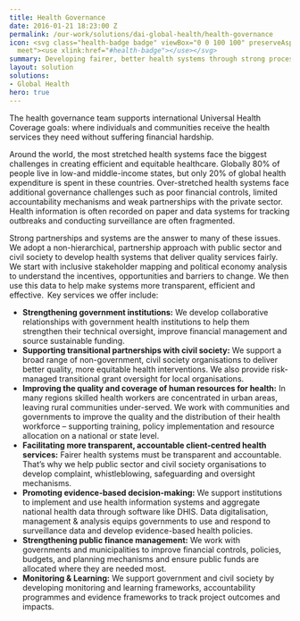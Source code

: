 ```yaml
---
title: Health Governance
date: 2016-01-21 18:23:00 Z
permalink: /our-work/solutions/dai-global-health/health-governance
icon: <svg class="health-badge badge" viewBox="0 0 100 100" preserveAspectRatio="xMinYMax
  meet"><use xlink:href="#health-badge"></use></svg>
summary: Developing fairer, better health systems through strong processes and meaningful partnerships 
layout: solution
solutions:
- Global Health
hero: true
---
```

The health governance team supports international Universal Health Coverage goals: where individuals and communities receive the health services they need without suffering financial hardship.   

Around the world, the most stretched health systems face the biggest challenges in creating efficient and equitable healthcare. Globally 80% of people live in low-and middle-income states, but only 20% of global health expenditure is spent in these countries. Over-stretched health systems face additional governance challenges such as poor financial controls, limited accountability mechanisms and weak partnerships with the private sector. Health information is often recorded on paper and data systems for tracking outbreaks and conducting surveillance are often fragmented.  

Strong partnerships and systems are the answer to many of these issues. We adopt a non-hierarchical, partnership approach with public sector and civil society to develop health systems that deliver quality services fairly. We start with inclusive stakeholder mapping and political economy analysis to understand the incentives, opportunities and barriers to change. We then use this data to help make systems more transparent, efficient and effective.  Key services we offer include: 

* **Strengthening government institutions:** We develop collaborative relationships with government health institutions to help them strengthen their technical oversight, improve financial management and source sustainable funding. 
* **Supporting transitional partnerships with civil society:** We support a broad range of non-government, civil society organisations to deliver better quality, more equitable health interventions. We also provide risk-managed transitional grant oversight for local organisations.  
* **Improving the quality and coverage of human resources for health:** In many regions skilled health workers are concentrated in urban areas, leaving rural communities under-served. We work with communities and governments to improve the quality and the distribution of their health workforce – supporting training, policy implementation and resource allocation on a national or state level. 
* **Facilitating more transparent, accountable client-centred health services:** Fairer health systems must be transparent and accountable. That’s why we help public sector and civil society organisations to develop complaint, whistleblowing, safeguarding and oversight mechanisms. 
* **Promoting evidence-based decision-making:** We support institutions to implement and use health information systems and aggregate national health data through software like DHIS. Data digitalisation, management & analysis equips governments to use and respond to surveillance data and develop evidence-based health policies. 
* **Strengthening public finance management:** We work with governments and municipalities to improve financial controls, policies, budgets, and planning mechanisms and ensure public funds are allocated where they are needed most. 
* **Monitoring & Learning:** We support government and civil society by developing monitoring and learning frameworks, accountability programmes and evidence frameworks to track project outcomes and impacts. 
